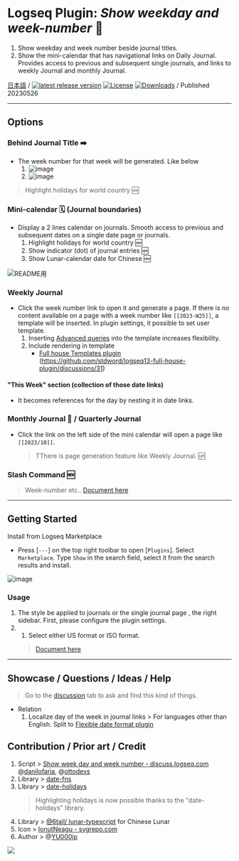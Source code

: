 # Logseq Plugin: *Show weekday and week-number* 📆

1. Show weekday and week number beside journal titles.
1. Show the mini-calendar that has navigational links on Daily Journal. Provides access to previous and subsequent single journals, and links to weekly Journal and monthly Journal.

[日本語](https://github.com/YU000jp/logseq-plugin-show-weekday-and-week-number/blob/main/readme.ja.md) /
 [![latest release version](https://img.shields.io/github/v/release/YU000jp/logseq-plugin-show-weekday-and-week-number)](https://github.com/YU000jp/logseq-plugin-show-weekday-and-week-number/releases)
[![License](https://img.shields.io/github/license/YU000jp/logseq-plugin-show-weekday-and-week-number?color=blue)](https://github.com/YU000jp/logseq-plugin-show-weekday-and-week-number/LICENSE)
[![Downloads](https://img.shields.io/github/downloads/YU000jp/logseq-plugin-show-weekday-and-week-number/total.svg)](https://github.com/YU000jp/logseq-plugin-show-weekday-and-week-number/releases) /
 Published 20230526

---

## Options

### Behind Journal Title ➡️

- The week number for that week will be generated. Like below
  1. ![image](https://github.com/YU000jp/logseq-plugin-show-weekday-and-week-number/assets/111847207/f47b8948-5e7a-4e16-a5ae-6966672742b1)
  1. ![image](https://github.com/YU000jp/logseq-plugin-show-weekday-and-week-number/assets/111847207/ee97c455-714e-45d2-9f9f-905798e298b4)
> Highlight holidays for world country 🆕

### Mini-calendar 🗓️ (Journal boundaries)

- Display a 2 lines calendar on journals. Smooth access to previous and subsequent dates on a single date page or journals.
  1. Highlight holidays for world country 🆕
  1. Show indicator (dot) of journal entries 🆕
  1. Show Lunar-calendar date for Chinese 🆕

![README用](https://github.com/YU000jp/logseq-plugin-show-weekday-and-week-number/assets/111847207/114708ab-0389-4c46-b962-00cb25e2070a)

### Weekly Journal

- Click the week number link to open it and generate a page. If there is no content available on a page with a week number like `[[2023-W25]]`, a template will be inserted. In plugin settings, it possible to set user template.
  1. Inserting [Advanced queries](https://hub.logseq.com/features/av5LyiLi5xS7EFQXy4h4K8/getting-started-with-advanced-queries/8xwSRJNVKFJhGSvJUxs5B2) into the template increases flexibility.
  1. Include rendering in template
     - [Full house Templates plugin](https://github.com/stdword/logseq13-full-house-plugin) (https://github.com/stdword/logseq13-full-house-plugin/discussions/31)

#### "This Week" section (collection of those date links)

- It becomes references for the day by nesting it in date links.

### Monthly Journal 🌛 / Quarterly Journal

- Click the link on the left side of the mini calendar will open a page like `[[2023/10]]`.
  >TThere is page generation feature like Weekly Journal. 🆙

### Slash Command 🆕

> Week-number etc.. [Document here](https://github.com/YU000jp/logseq-plugin-show-weekday-and-week-number/wiki/Slash-Command)

---

## Getting Started

Install from Logseq Marketplace
  - Press [`---`] on the top right toolbar to open [`Plugins`]. Select `Marketplace`. Type `Show` in the search field, select it from the search results and install.

   ![image](https://github.com/YU000jp/logseq-plugin-show-weekday-and-week-number/assets/111847207/5c3a2b34-298b-4790-8e12-01d83e289794)

### Usage

1. The style be applied to journals or the single journal page , the right sidebar. First, please configure the plugin settings.
1. 1. Select either US format or ISO format.
   > [Document here](https://github.com/YU000jp/logseq-plugin-show-weekday-and-week-number/wiki/Week-number-format)

---

## Showcase / Questions / Ideas / Help

> Go to the [discussion](https://github.com/YU000jp/logseq-plugin-show-weekday-and-week-number/discussions) tab to ask and find this kind of things.

- Relation
  1. Localize day of the week in journal links > For languages other than English. Split to [Flexible date format plugin](https://github.com/YU000jp/logseq-plugin-flex-date-format)

## Contribution / Prior art / Credit

1. Script > [Show week day and week number - discuss.logseq.com](https://discuss.logseq.com/t/show-week-day-and-week-number/12685/18) @[danilofaria](https://discuss.logseq.com/u/danilofaria/), @[ottodevs](https://discuss.logseq.com/u/ottodevs/)
1. Library > [date-fns](https://date-fns.org/)
1. LIbrary > [date-holidays](https://github.com/commenthol/date-holidays)
   > Highlighting holidays is now possible thanks to the "date-holidays" library.
1. Library > [@6tail/ lunar-typescript](https://github.com/6tail/lunar-typescript) for Chinese Lunar
1. Icon > [IonutNeagu - svgrepo.com](https://www.svgrepo.com/svg/490868/monday)
1. Author > @[YU000jp](https://github.com/YU000jp)

<a href="https://www.buymeacoffee.com/yu000japan"><img src="https://img.buymeacoffee.com/button-api/?text=Buy me a pizza&emoji=🍕&slug=yu000japan&button_colour=FFDD00&font_colour=000000&font_family=Poppins&outline_colour=000000&coffee_colour=ffffff" /></a>
